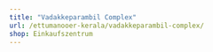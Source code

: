 ```yaml
---
title: "Vadakkeparambil Complex"
url: /ettumanooer-kerala/vadakkeparambil-complex/
shop: Einkaufszentrum
---
```

